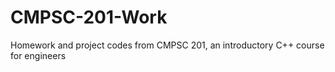 # CMPSC-201-Work
Homework and project codes from CMPSC 201, an introductory C++ course for engineers
